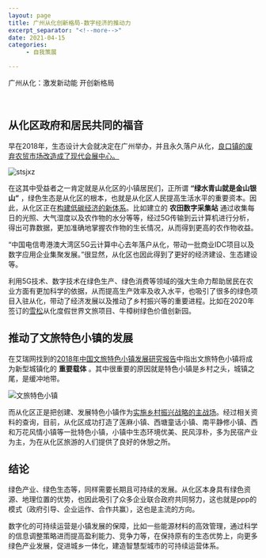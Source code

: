 ```yaml
---
layout: page
title: 广州从化创新格局-数字经济的推动力
excerpt_separator: "<!--more-->"
date: 2021-04-15
categories:
     - 自我策展

---
```

广州从化：激发新动能 开创新格局
<!--more-->
&nbsp;
## 从化区政府和居民共同的福音
早在2018年，生态设计大会就决定在广州举办，并且永久落户从化，[良口镇的废弃农贸市场改造成了现代会展中心。](https://news.sina.com.cn/c/2018-12-15/doc-ihqhqcir1342298.shtml)

![stsjxz](https://gitee.com/EdisonQXF/Xiaofeng/raw/gh-pages/assets/images/stsjxz.jpg)

在这其中受益者之一肯定就是从化区的小镇居民们，正所谓 **“绿水青山就是金山银山”** ，绿色生态是从化区的根本，也就是从化区人民提高生活水平的重要资本。因此，从化区正在[构建低碳经济的新体系](https://rencai.gov.cn/index.php/Index/detail/21709)。比如建立的 **农田数字采集站** 通过收集每日的光照、大气湿度以及农作物的水分等等，经过5G传输到云计算机进行分析，得出可靠数据，更加准确地掌握农作物的生长情况，从而得到更高的农作物收益。

“中国电信粤港澳大湾区5G云计算中心去年落户从化，带动一批商业IDC项目以及数字应用企业集聚发展。”很显然，从化区也因此得到了更好的经济建设、生态建设等。

利用5G技术、数字技术在绿色生产、绿色消费等领域的强大生命力帮助居民在农业方面有更加科学的依据，从而提高生产效率及收入水平，也吸引了很多的绿色项目入驻从化，带动了经济发展以及推动了乡村振兴等的重要进程。比如在2020年签订的[雪松](https://static.nfapp.southcn.com/content/202008/28/c3960182.html)从化度假世界文旅项目、牛樟树绿色价值创新园。

## 推动了文旅特色小镇的发展
在艾瑞网找到的[2018年中国文旅特色小镇发展研究报告](http://report.iresearch.cn/report_pdf.aspx?id=3280)中指出文旅特色小镇将成为新型城镇化的 **重要载体** 。其中很重要的原因就是特色小镇是乡村之头，城镇之尾，是缓冲地带。

![文旅特色小镇](https://gitee.com/EdisonQXF/Xiaofeng/raw/gh-pages/assets/images/wltsxz.jpg)

而从化区正是把创建、发展特色小镇作为[实施乡村振兴战略的主战场](http://www.conghua.gov.cn/tzch/tsxz/content/post_7044387.html)。经过相关资料的查询，目前，从化区成功打造了莲麻小镇、西塘童话小镇、南平静修小镇、西和万花风情小镇等一批特色小镇，小镇中生态环境优美、民风淳朴，多为民宿产业为主，为在从化区旅游的人们提供了良好的休憩之所。

## 结论
绿色产业、绿色生态等，同样需要长期且可持续的发展。从化区本身具有绿色资源、地理位置的优势，也因此吸引了众多企业联合政府共同努力，这也就是ppp的模式（政府引导、企业运作、合作共赢），这也是主流的方向。

数字化的可持续运营是小镇发展的保障，比如一些能源材料的高效管理，通过科学的信息调整策略进而提高盈利能力、竞争力等，在保持原有的生态优势上，向更多绿色产业发展，促进城乡一体化，建造智慧型城市的可持续运营体系。